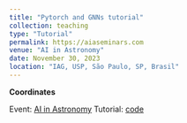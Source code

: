 ```yaml
---
title: "Pytorch and GNNs tutorial"
collection: teaching
type: "Tutorial"
permalink: https://aiaseminars.com
venue: "AI in Astronomy"
date: November 30, 2023
location: "IAG, USP, São Paulo, SP, Brasil"
---
```


**Coordinates**

Event: [AI in Astronomy](https://aiaseminars.com)
Tutorial: [code](https://github.com/natalidesanti/pytorch_and_GNNs)
